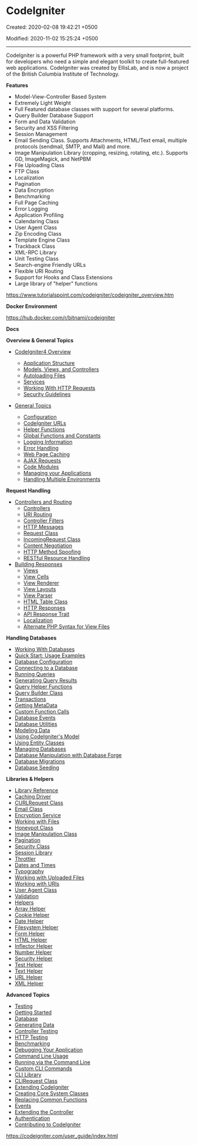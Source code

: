 # CodeIgniter

Created: 2020-02-08 19:42:21 +0500

Modified: 2020-11-02 15:25:24 +0500

---

CodeIgniter is a powerful PHP framework with a very small footprint, built for developers who need a simple and elegant toolkit to create full-featured web applications. CodeIgniter was created by EllisLab, and is now a project of the British Columbia Institute of Technology.



**Features**
-   Model-View-Controller Based System
-   Extremely Light Weight
-   Full Featured database classes with support for several platforms.
-   Query Builder Database Support
-   Form and Data Validation
-   Security and XSS Filtering
-   Session Management
-   Email Sending Class. Supports Attachments, HTML/Text email, multiple protocols (sendmail, SMTP, and Mail) and more.
-   Image Manipulation Library (cropping, resizing, rotating, etc.). Supports GD, ImageMagick, and NetPBM
-   File Uploading Class
-   FTP Class
-   Localization
-   Pagination
-   Data Encryption
-   Benchmarking
-   Full Page Caching
-   Error Logging
-   Application Profiling
-   Calendaring Class
-   User Agent Class
-   Zip Encoding Class
-   Template Engine Class
-   Trackback Class
-   XML-RPC Library
-   Unit Testing Class
-   Search-engine Friendly URLs
-   Flexible URI Routing
-   Support for Hooks and Class Extensions
-   Large library of "helper" functions



<https://www.tutorialspoint.com/codeigniter/codeigniter_overview.htm>



**Docker Environment**

<https://hub.docker.com/r/bitnami/codeigniter>



**Docs**

**Overview & General Topics**
-   [CodeIgniter4 Overview](https://codeigniter.com/user_guide/concepts/index.html)
    -   [Application Structure](https://codeigniter.com/user_guide/concepts/structure.html)
    -   [Models, Views, and Controllers](https://codeigniter.com/user_guide/concepts/mvc.html)
    -   [Autoloading Files](https://codeigniter.com/user_guide/concepts/autoloader.html)
    -   [Services](https://codeigniter.com/user_guide/concepts/services.html)
    -   [Working With HTTP Requests](https://codeigniter.com/user_guide/concepts/http.html)
    -   [Security Guidelines](https://codeigniter.com/user_guide/concepts/security.html)


-   [General Topics](https://codeigniter.com/user_guide/general/index.html)
    -   [Configuration](https://codeigniter.com/user_guide/general/configuration.html)
    -   [CodeIgniter URLs](https://codeigniter.com/user_guide/general/urls.html)
    -   [Helper Functions](https://codeigniter.com/user_guide/general/helpers.html)
    -   [Global Functions and Constants](https://codeigniter.com/user_guide/general/common_functions.html)
    -   [Logging Information](https://codeigniter.com/user_guide/general/logging.html)
    -   [Error Handling](https://codeigniter.com/user_guide/general/errors.html)
    -   [Web Page Caching](https://codeigniter.com/user_guide/general/caching.html)
    -   [AJAX Requests](https://codeigniter.com/user_guide/general/ajax.html)
    -   [Code Modules](https://codeigniter.com/user_guide/general/modules.html)
    -   [Managing your Applications](https://codeigniter.com/user_guide/general/managing_apps.html)
    -   [Handling Multiple Environments](https://codeigniter.com/user_guide/general/environments.html)



**Request Handling**
-   [Controllers and Routing](https://codeigniter.com/user_guide/incoming/index.html)
    -   [Controllers](https://codeigniter.com/user_guide/incoming/controllers.html)
    -   [URI Routing](https://codeigniter.com/user_guide/incoming/routing.html)
    -   [Controller Filters](https://codeigniter.com/user_guide/incoming/filters.html)
    -   [HTTP Messages](https://codeigniter.com/user_guide/incoming/message.html)
    -   [Request Class](https://codeigniter.com/user_guide/incoming/request.html)
    -   [IncomingRequest Class](https://codeigniter.com/user_guide/incoming/incomingrequest.html)
    -   [Content Negotiation](https://codeigniter.com/user_guide/incoming/content_negotiation.html)
    -   [HTTP Method Spoofing](https://codeigniter.com/user_guide/incoming/methodspoofing.html)
    -   [RESTful Resource Handling](https://codeigniter.com/user_guide/incoming/restful.html)
-   [Building Responses](https://codeigniter.com/user_guide/outgoing/index.html)
    -   [Views](https://codeigniter.com/user_guide/outgoing/views.html)
    -   [View Cells](https://codeigniter.com/user_guide/outgoing/view_cells.html)
    -   [View Renderer](https://codeigniter.com/user_guide/outgoing/view_renderer.html)
    -   [View Layouts](https://codeigniter.com/user_guide/outgoing/view_layouts.html)
    -   [View Parser](https://codeigniter.com/user_guide/outgoing/view_parser.html)
    -   [HTML Table Class](https://codeigniter.com/user_guide/outgoing/table.html)
    -   [HTTP Responses](https://codeigniter.com/user_guide/outgoing/response.html)
    -   [API Response Trait](https://codeigniter.com/user_guide/outgoing/api_responses.html)
    -   [Localization](https://codeigniter.com/user_guide/outgoing/localization.html)
    -   [Alternate PHP Syntax for View Files](https://codeigniter.com/user_guide/outgoing/alternative_php.html)



**Handling Databases**
-   [Working With Databases](https://codeigniter.com/user_guide/database/index.html)
-   [Quick Start: Usage Examples](https://codeigniter.com/user_guide/database/examples.html)
-   [Database Configuration](https://codeigniter.com/user_guide/database/configuration.html)
-   [Connecting to a Database](https://codeigniter.com/user_guide/database/connecting.html)
-   [Running Queries](https://codeigniter.com/user_guide/database/queries.html)
-   [Generating Query Results](https://codeigniter.com/user_guide/database/results.html)
-   [Query Helper Functions](https://codeigniter.com/user_guide/database/helpers.html)
-   [Query Builder Class](https://codeigniter.com/user_guide/database/query_builder.html)
-   [Transactions](https://codeigniter.com/user_guide/database/transactions.html)
-   [Getting MetaData](https://codeigniter.com/user_guide/database/metadata.html)
-   [Custom Function Calls](https://codeigniter.com/user_guide/database/call_function.html)
-   [Database Events](https://codeigniter.com/user_guide/database/events.html)
-   [Database Utilities](https://codeigniter.com/user_guide/database/utilities.html)
-   [Modeling Data](https://codeigniter.com/user_guide/models/index.html)
-   [Using CodeIgniter's Model](https://codeigniter.com/user_guide/models/model.html)
-   [Using Entity Classes](https://codeigniter.com/user_guide/models/entities.html)
-   [Managing Databases](https://codeigniter.com/user_guide/dbmgmt/index.html)
-   [Database Manipulation with Database Forge](https://codeigniter.com/user_guide/dbmgmt/forge.html)
-   [Database Migrations](https://codeigniter.com/user_guide/dbmgmt/migration.html)
-   [Database Seeding](https://codeigniter.com/user_guide/dbmgmt/seeds.html)



**Libraries & Helpers**
-   [Library Reference](https://codeigniter.com/user_guide/libraries/index.html)
-   [Caching Driver](https://codeigniter.com/user_guide/libraries/caching.html)
-   [CURLRequest Class](https://codeigniter.com/user_guide/libraries/curlrequest.html)
-   [Email Class](https://codeigniter.com/user_guide/libraries/email.html)
-   [Encryption Service](https://codeigniter.com/user_guide/libraries/encryption.html)
-   [Working with Files](https://codeigniter.com/user_guide/libraries/files.html)
-   [Honeypot Class](https://codeigniter.com/user_guide/libraries/honeypot.html)
-   [Image Manipulation Class](https://codeigniter.com/user_guide/libraries/images.html)
-   [Pagination](https://codeigniter.com/user_guide/libraries/pagination.html)
-   [Security Class](https://codeigniter.com/user_guide/libraries/security.html)
-   [Session Library](https://codeigniter.com/user_guide/libraries/sessions.html)
-   [Throttler](https://codeigniter.com/user_guide/libraries/throttler.html)
-   [Dates and Times](https://codeigniter.com/user_guide/libraries/time.html)
-   [Typography](https://codeigniter.com/user_guide/libraries/typography.html)
-   [Working with Uploaded Files](https://codeigniter.com/user_guide/libraries/uploaded_files.html)
-   [Working with URIs](https://codeigniter.com/user_guide/libraries/uri.html)
-   [User Agent Class](https://codeigniter.com/user_guide/libraries/user_agent.html)
-   [Validation](https://codeigniter.com/user_guide/libraries/validation.html)
-   [Helpers](https://codeigniter.com/user_guide/helpers/index.html)
-   [Array Helper](https://codeigniter.com/user_guide/helpers/array_helper.html)
-   [Cookie Helper](https://codeigniter.com/user_guide/helpers/cookie_helper.html)
-   [Date Helper](https://codeigniter.com/user_guide/helpers/date_helper.html)
-   [Filesystem Helper](https://codeigniter.com/user_guide/helpers/filesystem_helper.html)
-   [Form Helper](https://codeigniter.com/user_guide/helpers/form_helper.html)
-   [HTML Helper](https://codeigniter.com/user_guide/helpers/html_helper.html)
-   [Inflector Helper](https://codeigniter.com/user_guide/helpers/inflector_helper.html)
-   [Number Helper](https://codeigniter.com/user_guide/helpers/number_helper.html)
-   [Security Helper](https://codeigniter.com/user_guide/helpers/security_helper.html)
-   [Test Helper](https://codeigniter.com/user_guide/helpers/test_helper.html)
-   [Text Helper](https://codeigniter.com/user_guide/helpers/text_helper.html)
-   [URL Helper](https://codeigniter.com/user_guide/helpers/url_helper.html)
-   [XML Helper](https://codeigniter.com/user_guide/helpers/xml_helper.html)



**Advanced Topics**
-   [Testing](https://codeigniter.com/user_guide/testing/index.html)
-   [Getting Started](https://codeigniter.com/user_guide/testing/overview.html)
-   [Database](https://codeigniter.com/user_guide/testing/database.html)
-   [Generating Data](https://codeigniter.com/user_guide/testing/fabricator.html)
-   [Controller Testing](https://codeigniter.com/user_guide/testing/controllers.html)
-   [HTTP Testing](https://codeigniter.com/user_guide/testing/feature.html)
-   [Benchmarking](https://codeigniter.com/user_guide/testing/benchmark.html)
-   [Debugging Your Application](https://codeigniter.com/user_guide/testing/debugging.html)
-   [Command Line Usage](https://codeigniter.com/user_guide/cli/index.html)
-   [Running via the Command Line](https://codeigniter.com/user_guide/cli/cli.html)
-   [Custom CLI Commands](https://codeigniter.com/user_guide/cli/cli_commands.html)
-   [CLI Library](https://codeigniter.com/user_guide/cli/cli_library.html)
-   [CLIRequest Class](https://codeigniter.com/user_guide/cli/cli_request.html)
-   [Extending CodeIgniter](https://codeigniter.com/user_guide/extending/index.html)
-   [Creating Core System Classes](https://codeigniter.com/user_guide/extending/core_classes.html)
-   [Replacing Common Functions](https://codeigniter.com/user_guide/extending/common.html)
-   [Events](https://codeigniter.com/user_guide/extending/events.html)
-   [Extending the Controller](https://codeigniter.com/user_guide/extending/basecontroller.html)
-   [Authentication](https://codeigniter.com/user_guide/extending/authentication.html)
-   [Contributing to CodeIgniter](https://codeigniter.com/user_guide/extending/contributing.html)



<https://codeigniter.com/user_guide/index.html>
